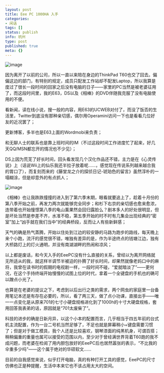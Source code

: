 ```yaml
---
layout: post
title: Eee PC 1000HA 入手
categories:
- 闲话
tags: []
status: publish
info: 杭州
type: post
published: true
meta: {}
---
```


![image](http://i340.photobucket.com/albums/o350/claudxiao/asus-eee-pc-EPC1000HA-BLK026X.jpg)

因为离开了以前的公司，所以一直以来陪在身边的ThinkPad T60也交了回去。偏偏这边的部门，有特别的规定，成员只配发工作站却不配发Laptop，所以我算是度过了很长一段时间的回家之后没有电脑的日子——家里的PC当然是被老婆征用了，而这段时间里，我的E63，DS以及《相棒》的DVD伴随我克服了没有电脑使用的不便。
  
看新闻，读在线小说，搜一般的内容，用E63的UCWEB对付了，而没了饭否的生活里，Twitter到底没有那种亲切感，偶尔用Operamini访问一下也是看看几位好友的近况罢了；
  
更新博客，多半也是E63上面的Wordmobi来负责；
  
和无聊人士的联系也是靠上班时间的IM（不过这段时间工作进度忙了起来，好几天QQ/MSN都忘开的情况也不少见）；
  
DS上因为荒芜了好长时间，回头看发现几个汉化作品还不错，主力是在《心灵传说》上（话说Wii上的仙乐我还半拉子放着呢……，感觉现在传说系列越来越合我的胃口了），而复刻而来的《藤堂龙之介的探侦日记-琥珀色的留言》虽然淳朴的一塌糊涂，但是却意外的有点抓人；
  
![image](http://i340.photobucket.com/albums/o350/claudxiao/2008121100465889.jpg) 
  
《相棒》也让我跌跌撞撞的进入到了第六季末期，眼看就要追上了，趁着十月份的第八季开始之前，再发力两次就能够完全同步；和杉下右京的亲切感也愈来愈浓，连带着也开始憧憬第八季的龟山薰果然会回归露脸么？剧本多人的好处很明显，但是坏处当然是参差不齐，水准不稳，第五季开始的时不时有几集会出现经典的“密室”加上“凶手就在我们当中”的经典桥段，反而让人有些新鲜感；
  
天气的确是热气蒸腾，开始以住处到江边的较安静的马路为跑步的路线，每天晚上来个小跑，流汗的感觉很不错，唯独有差异的是，作为半途终点的钱塘江边，独有大桥路灯上的灯火通明，并没有南湖湖畔的热闹和凉风；
  
以上都是废话，和今天入手的EeePC没有什么直接的关系，曾经以为离开网络就无所适从的我，就这样半调节半被迫的扑腾了好长时间，却果然就像老妈口中的麻将，我曾在读书时的假期的电视剧一样，一段时间不碰，“爱就暗淡了”——更何况，在这个手持终端开始慢慢的试图上位的时代，拿着一个全键盘的手机也的确可以蹭点小光了。
  
也算是在老婆的提议之下，考虑到以后出行之类的需求，两个网虫的家庭里一台备用笔记本还是有存在必要的，所以，看了两三天，做了点小功课，直接出手——唯一一点变化是从原来701的七寸小硬盘规格进化到了1000h的十寸大硬盘规格，套用回答我表弟的话，原因就是“701太废柴了”。
  
科技的进步的确是日新月异，以这个小本的配置而言，几乎相当于四五年前的台式机主流配置，作为一台二号机当然足够了，不足也就是屏幕稍小+键盘需要习惯了；但是对于做工模具，我个人还是比较喜欢，钢琴漆面的纯黑机身，可谓百搭；稍稍偏重的重量也属可以接受的范围以内，至少对于曾经满世界背着T60跑的我不成问题，而老婆在检阅了用内胆包放好的EeePC后也居然嚣张的表示，“不比我的伞重多少吗”——这个属于绝对的华硕软文……
  
目前的自我感觉来说，似乎打开电脑，真的有种打开工具的感觉，EeePC的尺寸仿佛也正是种提醒，生活中本来它也不该占用太大的空间。

